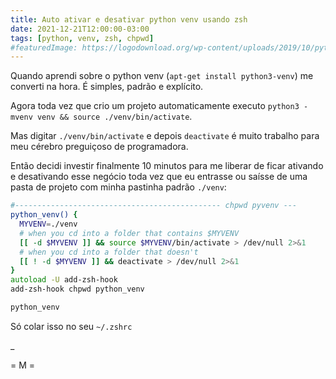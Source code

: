 ```yaml
---
title: Auto ativar e desativar python venv usando zsh
date: 2021-12-21T12:00:00-03:00
tags: [python, venv, zsh, chpwd]
#featuredImage: https://logodownload.org/wp-content/uploads/2019/10/python-logo-1.png
---
```


Quando aprendi sobre o python venv (`apt-get install python3-venv`) me
converti na hora. É simples, padrão e explícito.

Agora toda vez que crio um projeto automaticamente executo
`python3 -mvenv venv && source ./venv/bin/activate`.

Mas digitar `./venv/bin/activate` e depois `deactivate` é muito trabalho para
meu cérebro preguiçoso de programadora.

Então decidi investir finalmente 10 minutos para me liberar de ficar
ativando e desativando esse negócio toda vez que eu entrasse ou saísse de uma
pasta de projeto com minha pastinha padrão `./venv`:

```zsh
#---------------------------------------------- chpwd pyvenv ---
python_venv() {
  MYVENV=./venv
  # when you cd into a folder that contains $MYVENV
  [[ -d $MYVENV ]] && source $MYVENV/bin/activate > /dev/null 2>&1
  # when you cd into a folder that doesn't
  [[ ! -d $MYVENV ]] && deactivate > /dev/null 2>&1
}
autoload -U add-zsh-hook
add-zsh-hook chpwd python_venv

python_venv
```

Só colar isso no seu `~/.zshrc`

_

= M =
